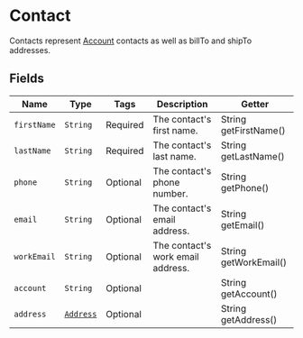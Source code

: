 # Contact

Contacts represent [Account](/doc/models/account.md) contacts as well as billTo and shipTo addresses.

## Fields

| Name | Type | Tags | Description | Getter |
|  --- | --- | --- | --- | --- |
| `firstName` | `String` | Required | The contact's first name. | String getFirstName() |
| `lastName` | `String` | Required | The contact's last name. | String getLastName() |
| `phone` | `String` | Optional | The contact's phone number. | String getPhone() |
| `email` | `String` | Optional | The contact's email address. | String getEmail() |
| `workEmail` | `String` | Optional | The contact's work email address. | String getWorkEmail() |
| `account` | `String` | Optional |  | String getAccount() |
| `address` | [`Address`](/doc/models/address.md) | Optional |  | String getAddress() |
